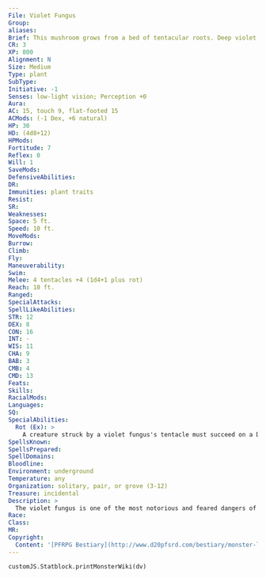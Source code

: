 ```yaml
---
File: Violet Fungus
Group: 
aliases: 
Brief: This mushroom grows from a bed of tentacular roots. Deep violet tendrils slither out of the dozens of fissures in its pointed cap.
CR: 3
XP: 800
Alignment: N
Size: Medium
Type: plant
SubType: 
Initiative: -1
Senses: low-light vision; Perception +0
Aura: 
AC: 15, touch 9, flat-footed 15
ACMods: (-1 Dex, +6 natural)
HP: 30
HD: (4d8+12)
HPMods: 
Fortitude: 7
Reflex: 0
Will: 1
SaveMods: 
DefensiveAbilities: 
DR: 
Immunities: plant traits
Resist: 
SR: 
Weaknesses: 
Space: 5 ft.
Speed: 10 ft.
MoveMods: 
Burrow: 
Climb: 
Fly: 
Maneuverability: 
Swim: 
Melee: 4 tentacles +4 (1d4+1 plus rot)
Reach: 10 ft.
Ranged: 
SpecialAttacks: 
SpellLikeAbilities: 
STR: 12
DEX: 8
CON: 16
INT: -
WIS: 11
CHA: 9
BAB: 3
CMB: 4
CMD: 13
Feats: 
Skills: 
RacialMods: 
Languages: 
SQ: 
SpecialAbilities:
  Rot (Ex): >
    A creature struck by a violet fungus's tentacle must succeed on a DC 15 Fortitude save or the flesh around the point of contact swiftly begins to rot away, exposing raw bone with shocking swiftness. This hideous affliction causes 1d4 points of Strength damage and 1d4 points of Constitution damage. This is a poison effect. The save DC is Constitution-based.
SpellsKnown: 
SpellsPrepared: 
SpellDomains: 
Bloodline: 
Environment: underground
Temperature: any
Organization: solitary, pair, or grove (3-12)
Treasure: incidental
Description: >
  The violet fungus is one of the most notorious and feared dangers of the world's caves. A traveler can often see signs of the violet fungus in those who dwell or hunt in places where these carnivorous fungi lurk. In these folk, deep and hideous scars mar bodies where entire furrows of flesh seem scooped away-the marks of a close encounter with a violet fungus. A violet fungus feeds on the rot and decay of organic matter, but unlike most fungi, they are not passive consumers of corruption. A violet fungi's tendrils can strike with unexpected swiftness, and are coated with a virulent venom that causes flesh to rot and decay with nauseating speed. This potent poison, if left untreated, can cause the flesh of an entire arm or leg to drop away in no time at all, leaving behind only warm bones that soon rot into corruption as well. Although violet fungi are mobile, they only move to attack or to hunt for prey. A violet fungus that has a steady supply of rot to sup upon is generally content to remain in one place. Many underground-dwelling cultures take advantage of this penchant, particularly troglodytes and vegepygmies, and keep multiple violet fungi in key junctions and entrances to their caverns as guardians, making sure to keep them well fed with carrion to prevent them wandering farther into the den in search of food. Some species of shriekers (Pathfinder RPG Core Rulebook 416) are relatively similar in appearance to violet fungi, although they lack the tentacular branches. It's not uncommon to find shriekers and violet fungi growing in the same grove-especially in areas where other creatures cultivate the fungi as guardians. A violet fungus is 4 feet tall and weighs 50 pounds. Violet Venom Although a violet fungus's tentacles swiftly grow inert after the mushroom is slain, they can be wielded as Medium-sized whips for 2d6 minutes after being harvested from the creature. These whips inf lict rot on anything they touch-including the wielder of the deadly weapon-and both save DCs to resist and effects are identical to the stats presented above. A DC 25 Craft (alchemy) check and 250 gp worth of reagents can preserve the venom somewhat, although the procedure dilutes it signif icantly. Violet Venom: Poison- contact; save Fort DC 13, frequency 1/minute for 6 minutes, effect 1d2 Strength and 1d2 Con damage; cure 1 save; cost 800 gp.
Race: 
Class: 
MR: 
Copyright:
  Content: '[PFRPG Bestiary](http://www.d20pfsrd.com/bestiary/monster-lists-and-details/-v/violet-fungus)'
---
```

```dataviewjs
customJS.Statblock.printMonsterWiki(dv)
```
